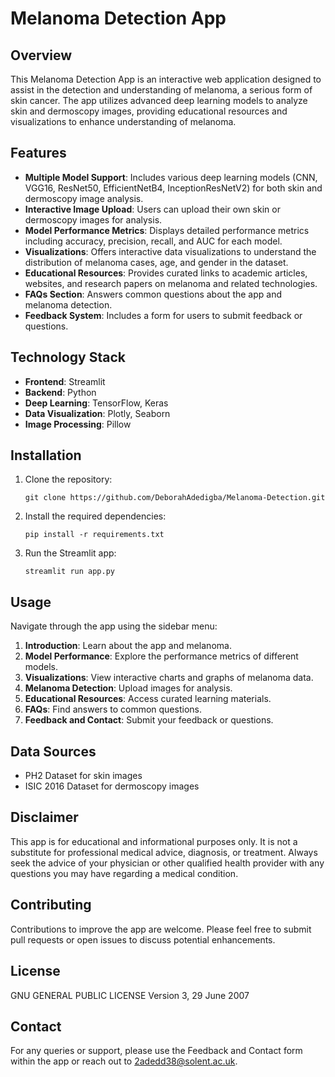 # Melanoma Detection App

## Overview

This Melanoma Detection App is an interactive web application designed to assist in the detection and understanding of melanoma, a serious form of skin cancer. The app utilizes advanced deep learning models to analyze skin and dermoscopy images, providing educational resources and visualizations to enhance understanding of melanoma.

## Features

- **Multiple Model Support**: Includes various deep learning models (CNN, VGG16, ResNet50, EfficientNetB4, InceptionResNetV2) for both skin and dermoscopy image analysis.
- **Interactive Image Upload**: Users can upload their own skin or dermoscopy images for analysis.
- **Model Performance Metrics**: Displays detailed performance metrics including accuracy, precision, recall, and AUC for each model.
- **Visualizations**: Offers interactive data visualizations to understand the distribution of melanoma cases, age, and gender in the dataset.
- **Educational Resources**: Provides curated links to academic articles, websites, and research papers on melanoma and related technologies.
- **FAQs Section**: Answers common questions about the app and melanoma detection.
- **Feedback System**: Includes a form for users to submit feedback or questions.

## Technology Stack

- **Frontend**: Streamlit
- **Backend**: Python
- **Deep Learning**: TensorFlow, Keras
- **Data Visualization**: Plotly, Seaborn
- **Image Processing**: Pillow

## Installation

1. Clone the repository:
   ```
   git clone https://github.com/DeborahAdedigba/Melanoma-Detection.git
   ```

2. Install the required dependencies:
   ```
   pip install -r requirements.txt
   ```

3. Run the Streamlit app:
   ```
   streamlit run app.py
   ```

## Usage

Navigate through the app using the sidebar menu:

1. **Introduction**: Learn about the app and melanoma.
2. **Model Performance**: Explore the performance metrics of different models.
3. **Visualizations**: View interactive charts and graphs of melanoma data.
4. **Melanoma Detection**: Upload images for analysis.
5. **Educational Resources**: Access curated learning materials.
6. **FAQs**: Find answers to common questions.
7. **Feedback and Contact**: Submit your feedback or questions.

## Data Sources

- PH2 Dataset for skin images
- ISIC 2016 Dataset for dermoscopy images

## Disclaimer

This app is for educational and informational purposes only. It is not a substitute for professional medical advice, diagnosis, or treatment. Always seek the advice of your physician or other qualified health provider with any questions you may have regarding a medical condition.

## Contributing

Contributions to improve the app are welcome. Please feel free to submit pull requests or open issues to discuss potential enhancements.

## License

  GNU GENERAL PUBLIC LICENSE 
  Version 3, 29 June 2007

## Contact

For any queries or support, please use the Feedback and Contact form within the app or reach out to 2adedd38@solent.ac.uk.



